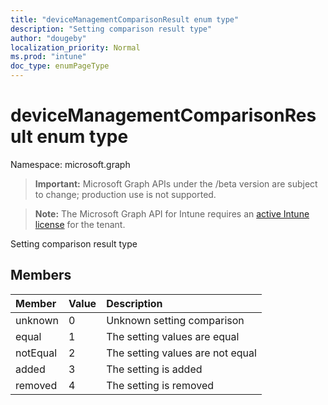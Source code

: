 ```yaml
---
title: "deviceManagementComparisonResult enum type"
description: "Setting comparison result type"
author: "dougeby"
localization_priority: Normal
ms.prod: "intune"
doc_type: enumPageType
---
```


# deviceManagementComparisonResult enum type

Namespace: microsoft.graph

> **Important:** Microsoft Graph APIs under the /beta version are subject to change; production use is not supported.

> **Note:** The Microsoft Graph API for Intune requires an [active Intune license](https://go.microsoft.com/fwlink/?linkid=839381) for the tenant.

Setting comparison result type

## Members
|Member|Value|Description|
|:---|:---|:---|
|unknown|0|Unknown setting comparison|
|equal|1|The setting values are equal|
|notEqual|2|The setting values are not equal|
|added|3|The setting is added|
|removed|4|The setting is removed|



